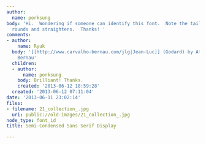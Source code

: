 ```yaml
---
author:
  name: porksung
body: 'Hi.  Wondering if someone can identify this font.  Note the tail of the "R"
  rounds and straightens.  Thanks! '
comments:
- author:
    name: Ryuk
  body: '[[http://www.carvalho-bernau.com/jlg|Jean-Luc]] (Godard) by Atelier Carvalho
    Bernau'
  children:
  - author:
      name: porksung
    body: Brilliant! Thanks.
    created: '2013-06-12 18:59:28'
  created: '2013-06-12 07:11:04'
date: '2013-06-11 23:02:14'
files:
- filename: 21_collection_.jpg
  uri: public://old-images/21_collection_.jpg
node_type: font_id
title: Semi-Condensed Sans Serif Display

---
```

